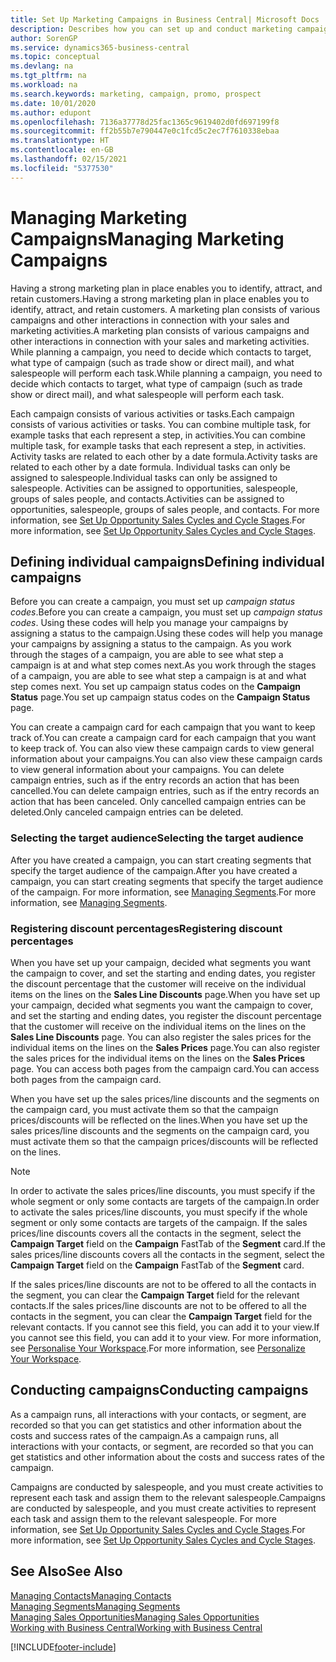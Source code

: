 ```yaml
---
title: Set Up Marketing Campaigns in Business Central| Microsoft Docs
description: Describes how you can set up and conduct marketing campaigns in Business Central to help you identify and attract prospects and retain customers.
author: SorenGP
ms.service: dynamics365-business-central
ms.topic: conceptual
ms.devlang: na
ms.tgt_pltfrm: na
ms.workload: na
ms.search.keywords: marketing, campaign, promo, prospect
ms.date: 10/01/2020
ms.author: edupont
ms.openlocfilehash: 7136a37778d25fac1365c9619402d0fd697199f8
ms.sourcegitcommit: ff2b55b7e790447e0c1fcd5c2ec7f7610338ebaa
ms.translationtype: HT
ms.contentlocale: en-GB
ms.lasthandoff: 02/15/2021
ms.locfileid: "5377530"
---
```

# <a name="managing-marketing-campaigns"></a><span data-ttu-id="49ef1-103">Managing Marketing Campaigns</span><span class="sxs-lookup"><span data-stu-id="49ef1-103">Managing Marketing Campaigns</span></span>
<span data-ttu-id="49ef1-104">Having a strong marketing plan in place enables you to identify, attract, and retain customers.</span><span class="sxs-lookup"><span data-stu-id="49ef1-104">Having a strong marketing plan in place enables you to identify, attract, and retain customers.</span></span> <span data-ttu-id="49ef1-105">A marketing plan consists of various campaigns and other interactions in connection with your sales and marketing activities.</span><span class="sxs-lookup"><span data-stu-id="49ef1-105">A marketing plan consists of various campaigns and other interactions in connection with your sales and marketing activities.</span></span> <span data-ttu-id="49ef1-106">While planning a campaign, you need to decide which contacts to target, what type of campaign (such as trade show or direct mail), and what salespeople will perform each task.</span><span class="sxs-lookup"><span data-stu-id="49ef1-106">While planning a campaign, you need to decide which contacts to target, what type of campaign (such as trade show or direct mail), and what salespeople will perform each task.</span></span>

<span data-ttu-id="49ef1-107">Each campaign consists of various activities or tasks.</span><span class="sxs-lookup"><span data-stu-id="49ef1-107">Each campaign consists of various activities or tasks.</span></span> <span data-ttu-id="49ef1-108">You can combine multiple task, for example tasks that each represent a step, in activities.</span><span class="sxs-lookup"><span data-stu-id="49ef1-108">You can combine multiple task, for example tasks that each represent a step, in activities.</span></span> <span data-ttu-id="49ef1-109">Activity tasks are related to each other by a date formula.</span><span class="sxs-lookup"><span data-stu-id="49ef1-109">Activity tasks are related to each other by a date formula.</span></span> <span data-ttu-id="49ef1-110">Individual tasks can only be assigned to salespeople.</span><span class="sxs-lookup"><span data-stu-id="49ef1-110">Individual tasks can only be assigned to salespeople.</span></span> <span data-ttu-id="49ef1-111">Activities can be assigned to opportunities, salespeople, groups of sales people, and contacts.</span><span class="sxs-lookup"><span data-stu-id="49ef1-111">Activities can be assigned to opportunities, salespeople, groups of sales people, and contacts.</span></span> <span data-ttu-id="49ef1-112">For more information, see [Set Up Opportunity Sales Cycles and Cycle Stages](marketing-how-setup-opportunity-sales-cycles-stages.md).</span><span class="sxs-lookup"><span data-stu-id="49ef1-112">For more information, see [Set Up Opportunity Sales Cycles and Cycle Stages](marketing-how-setup-opportunity-sales-cycles-stages.md).</span></span>

## <a name="defining-individual-campaigns"></a><span data-ttu-id="49ef1-113">Defining individual campaigns</span><span class="sxs-lookup"><span data-stu-id="49ef1-113">Defining individual campaigns</span></span>
<span data-ttu-id="49ef1-114">Before you can create a campaign, you must set up *campaign status codes*.</span><span class="sxs-lookup"><span data-stu-id="49ef1-114">Before you can create a campaign, you must set up *campaign status codes*.</span></span> <span data-ttu-id="49ef1-115">Using these codes will help you manage your campaigns by assigning a status to the campaign.</span><span class="sxs-lookup"><span data-stu-id="49ef1-115">Using these codes will help you manage your campaigns by assigning a status to the campaign.</span></span> <span data-ttu-id="49ef1-116">As you work through the stages of a campaign, you are able to see what step a campaign is at and what step comes next.</span><span class="sxs-lookup"><span data-stu-id="49ef1-116">As you work through the stages of a campaign, you are able to see what step a campaign is at and what step comes next.</span></span> <span data-ttu-id="49ef1-117">You set up campaign status codes on the **Campaign Status** page.</span><span class="sxs-lookup"><span data-stu-id="49ef1-117">You set up campaign status codes on the **Campaign Status** page.</span></span>

<span data-ttu-id="49ef1-118">You can create a campaign card for each campaign that you want to keep track of.</span><span class="sxs-lookup"><span data-stu-id="49ef1-118">You can create a campaign card for each campaign that you want to keep track of.</span></span> <span data-ttu-id="49ef1-119">You can also view these campaign cards to view general information about your campaigns.</span><span class="sxs-lookup"><span data-stu-id="49ef1-119">You can also view these campaign cards to view general information about your campaigns.</span></span>
<span data-ttu-id="49ef1-120">You can delete campaign entries, such as if the entry records an action that has been cancelled.</span><span class="sxs-lookup"><span data-stu-id="49ef1-120">You can delete campaign entries, such as if the entry records an action that has been canceled.</span></span> <span data-ttu-id="49ef1-121">Only cancelled campaign entries can be deleted.</span><span class="sxs-lookup"><span data-stu-id="49ef1-121">Only canceled campaign entries can be deleted.</span></span>

### <a name="selecting-the-target-audience"></a><span data-ttu-id="49ef1-122">Selecting the target audience</span><span class="sxs-lookup"><span data-stu-id="49ef1-122">Selecting the target audience</span></span>
<span data-ttu-id="49ef1-123">After you have created a campaign, you can start creating segments that specify the target audience of the campaign.</span><span class="sxs-lookup"><span data-stu-id="49ef1-123">After you have created a campaign, you can start creating segments that specify the target audience of the campaign.</span></span> <span data-ttu-id="49ef1-124">For more information, see [Managing Segments](marketing-segments.md).</span><span class="sxs-lookup"><span data-stu-id="49ef1-124">For more information, see [Managing Segments](marketing-segments.md).</span></span>

### <a name="registering-discount-percentages"></a><span data-ttu-id="49ef1-125">Registering discount percentages</span><span class="sxs-lookup"><span data-stu-id="49ef1-125">Registering discount percentages</span></span>
<span data-ttu-id="49ef1-126">When you have set up your campaign, decided what segments you want the campaign to cover, and set the starting and ending dates, you register the discount percentage that the customer will receive on the individual items on the lines on the **Sales Line Discounts** page.</span><span class="sxs-lookup"><span data-stu-id="49ef1-126">When you have set up your campaign, decided what segments you want the campaign to cover, and set the starting and ending dates, you register the discount percentage that the customer will receive on the individual items on the lines on the **Sales Line Discounts** page.</span></span> <span data-ttu-id="49ef1-127">You can also register the sales prices for the individual items on the lines on the **Sales Prices** page.</span><span class="sxs-lookup"><span data-stu-id="49ef1-127">You can also register the sales prices for the individual items on the lines on the **Sales Prices** page.</span></span> <span data-ttu-id="49ef1-128">You can access both pages from the campaign card.</span><span class="sxs-lookup"><span data-stu-id="49ef1-128">You can access both pages from the campaign card.</span></span>

 <span data-ttu-id="49ef1-129">When you have set up the sales prices/line discounts and the segments on the campaign card, you must activate them so that the campaign prices/discounts will be reflected on the lines.</span><span class="sxs-lookup"><span data-stu-id="49ef1-129">When you have set up the sales prices/line discounts and the segments on the campaign card, you must activate them so that the campaign prices/discounts will be reflected on the lines.</span></span>

> [!NOTE]  
>   <span data-ttu-id="49ef1-130">In order to activate the sales prices/line discounts, you must specify if the whole segment or only some contacts are targets of the campaign.</span><span class="sxs-lookup"><span data-stu-id="49ef1-130">In order to activate the sales prices/line discounts, you must specify if the whole segment or only some contacts are targets of the campaign.</span></span> <span data-ttu-id="49ef1-131">If the sales prices/line discounts covers all the contacts in the segment, select the **Campaign Target** field on the **Campaign** FastTab of the **Segment** card.</span><span class="sxs-lookup"><span data-stu-id="49ef1-131">If the sales prices/line discounts covers all the contacts in the segment, select the **Campaign Target** field on the **Campaign** FastTab of the **Segment** card.</span></span>

<span data-ttu-id="49ef1-132">If the sales prices/line discounts are not to be offered to all the contacts in the segment, you can clear the **Campaign Target** field for the relevant contacts.</span><span class="sxs-lookup"><span data-stu-id="49ef1-132">If the sales prices/line discounts are not to be offered to all the contacts in the segment, you can clear the **Campaign Target** field for the relevant contacts.</span></span> <span data-ttu-id="49ef1-133">If you cannot see this field, you can add it to your view.</span><span class="sxs-lookup"><span data-stu-id="49ef1-133">If you cannot see this field, you can add it to your view.</span></span> <span data-ttu-id="49ef1-134">For more information, see [Personalise Your Workspace](ui-personalization-user.md).</span><span class="sxs-lookup"><span data-stu-id="49ef1-134">For more information, see [Personalize Your Workspace](ui-personalization-user.md).</span></span>

## <a name="conducting-campaigns"></a><span data-ttu-id="49ef1-135">Conducting campaigns</span><span class="sxs-lookup"><span data-stu-id="49ef1-135">Conducting campaigns</span></span>
<span data-ttu-id="49ef1-136">As a campaign runs, all interactions with your contacts, or segment, are recorded so that you can get statistics and other information about the costs and success rates of the campaign.</span><span class="sxs-lookup"><span data-stu-id="49ef1-136">As a campaign runs, all interactions with your contacts, or segment, are recorded so that you can get statistics and other information about the costs and success rates of the campaign.</span></span>

<span data-ttu-id="49ef1-137">Campaigns are conducted by salespeople, and you must create activities to represent each task and assign them to the relevant salespeople.</span><span class="sxs-lookup"><span data-stu-id="49ef1-137">Campaigns are conducted by salespeople, and you must create activities to represent each task and assign them to the relevant salespeople.</span></span> <span data-ttu-id="49ef1-138">For more information, see [Set Up Opportunity Sales Cycles and Cycle Stages](marketing-how-setup-opportunity-sales-cycles-stages.md).</span><span class="sxs-lookup"><span data-stu-id="49ef1-138">For more information, see [Set Up Opportunity Sales Cycles and Cycle Stages](marketing-how-setup-opportunity-sales-cycles-stages.md).</span></span>

## <a name="see-also"></a><span data-ttu-id="49ef1-139">See Also</span><span class="sxs-lookup"><span data-stu-id="49ef1-139">See Also</span></span>
[<span data-ttu-id="49ef1-140">Managing Contacts</span><span class="sxs-lookup"><span data-stu-id="49ef1-140">Managing Contacts</span></span>](marketing-contacts.md)  
[<span data-ttu-id="49ef1-141">Managing Segments</span><span class="sxs-lookup"><span data-stu-id="49ef1-141">Managing Segments</span></span>](marketing-segments.md)  
[<span data-ttu-id="49ef1-142">Managing Sales Opportunities</span><span class="sxs-lookup"><span data-stu-id="49ef1-142">Managing Sales Opportunities</span></span>](marketing-manage-sales-opportunities.md)  
[<span data-ttu-id="49ef1-143">Working with Business Central</span><span class="sxs-lookup"><span data-stu-id="49ef1-143">Working with Business Central</span></span>](ui-work-product.md)  


[!INCLUDE[footer-include](includes/footer-banner.md)]